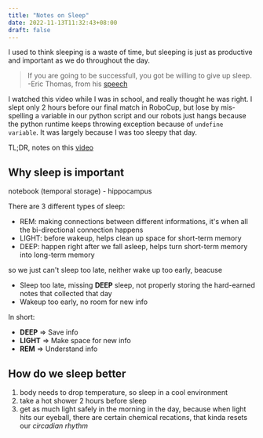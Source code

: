 ```yaml
---
title: "Notes on Sleep"
date: 2022-11-13T11:32:43+08:00
draft: false
---
```


I used to think sleeping is a waste of time, but sleeping is just as productive and important as we do throughout the day.

> If you are going to be successfull, you got be willing to give up sleep. -Eric Thomas, from his [speech](https://youtu.be/6vuetQSwFW8?t=194)

I watched this video while I was in school, and really thought he was right. I slept only 2 hours before our final match in RoboCup, but lose by mis-spelling a variable in our python script and our robots just hangs because the python runtime keeps throwing exception because of `undefine variable`. It was largely because I was too sleepy that day.

TL;DR, notes on this [video](https://www.youtube.com/watch?v=c0fp7kB2vuU)

## Why sleep is important

notebook (temporal storage) - hippocampus

There are 3 different types of sleep:
- REM: making connections between different informations, it's when all the bi-directional connection happens
- LIGHT: before wakeup, helps clean up space for short-term memory
- DEEP: happen right after we fall asleep, helps turn short-term memory into long-term memory

so we just can't sleep too late, neither wake up too early, beacuse
- Sleep too late, missing **DEEP** sleep, not properly storing the hard-earned notes that collected that day	
- Wakeup too early, no room for new info


In short:

- **DEEP** => Save info
- **LIGHT** => Make space for new info
- **REM** => Understand info

## How do we sleep better

1. body needs to drop temperature, so sleep in a cool environment
2. take a hot shower 2 hours before sleep
3. get as much light safely in the morning in the day, because when light hits our eyeball, there are certain chemical recations, that kinda resets our *circadian rhythm*
